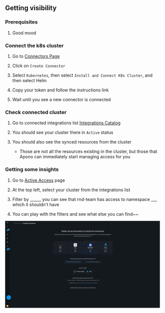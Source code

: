 ## Getting visibility

### Prerequisites
1. Good mood

### Connect the k8s cluster

1. Go to [Connectors Page](https://app.apono.io/connectors)

2. Click on `Create Connector`

3. Select `Kubernetes`, then select `Install and Connect K8s Cluster`, and then select Helm

4. Copy your token and follow the instructions link

5. Wait until you see a new connector is connected

### Check connected cluster

1. Go to connected integrations list [Integrations Catalog](https://app.apono.io/catalog/connected)

2. You should see your cluster there in `Active` status

3. You should also see the synced resources from the cluster

    * Those are not all the resources existing in the cluster, but those that Apono can immediately start managing access for you

### Getting some insights

1. Go to [Active Access](https://app.apono.io/active-access) page

2. At the top left, select your cluster from the integrations list

3. Filter by _____, you can see that rnd-team has access to namespace ___ which it shouldn't have

4. You can play with the filters and see what else you can find~~

![2_connect_k8s.gif](./gifs/2_connect_k8s.gif)